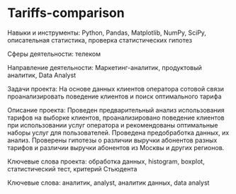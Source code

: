# Tariffs-comparison
Навыки и инструменты: Python, Pandas, Matplotlib, NumPy, SciPy, описательная статистика, проверка статистических гипотез

Сферы деятельности: телеком

Направление деятельности: Маркетинг-аналитик, продуктовый аналитик, Data Analyst

Задачи проекта: На основе данных клиентов оператора сотовой связи проанализировать поведение клиентов и поиск оптимального тарифа

Описание проекта: Проведен предварительный анализ использования тарифов на выборке клиентов, проанализировано поведение клиентов при использовании услуг оператора и
рекомендованы оптимальные наборы услуг для пользователей. Проведена предобработка данных, их анализ. Проверены гипотезы о различии выручки абонентов разных тарифов и
различии выручки абонентов из Москвы и других регионов.

Ключевые слова проекта: обработка данных, histogram, boxplot, статистический тест, критерий Стьюдента

Ключевые слова: аналитик, analyst, аналитик данных, data analyst
